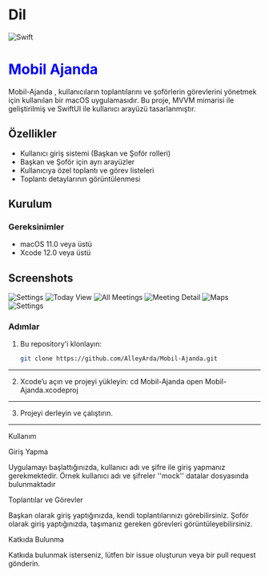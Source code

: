 # Dil
![Swift](https://img.shields.io/badge/language-Swift-orange.svg)

# <h1 style="color:blue;">Mobil Ajanda</h1>

Mobil-Ajanda , kullanıcıların toplantılarını ve şoförlerin görevlerini yönetmek için kullanılan bir macOS uygulamasıdır. Bu proje, MVVM mimarisi ile geliştirilmiş ve SwiftUI ile kullanıcı arayüzü tasarlanmıştır.

## Özellikler

- Kullanıcı giriş sistemi (Başkan ve Şoför rolleri)
- Başkan ve Şoför için ayrı arayüzler
- Kullanıcıya özel toplantı ve görev listeleri
- Toplantı detaylarının görüntülenmesi

## Kurulum

### Gereksinimler

- macOS 11.0 veya üstü
- Xcode 12.0 veya üstü

## Screenshots
![Settings](Ayarlar.png)
![Today View](Today.png)
![All Meetings](All.png)
![Meeting Detail](Ayrıntılar.png)
![Maps](Harita.png)
![Settings](Ayarlar.png)

### Adımlar

1. Bu repository'i klonlayın:
   ```bash
   git clone https://github.com/AlleyArda/Mobil-Ajanda.git
   

 ----------------------------------------------------------------------
2.	Xcode’u açın ve projeyi yükleyin:
      cd Mobil-Ajanda
      open Mobil-Ajanda.xcodeproj

---------------------------------------------------------------------- 
3.	Projeyi derleyin ve çalıştırın.

----------------------------------------------------------------------

Kullanım

Giriş Yapma

Uygulamayı başlattığınızda, kullanıcı adı ve şifre ile giriş yapmanız gerekmektedir. Örnek kullanıcı adı ve şifreler ''mock'' datalar dosyasında bulunmaktadır

Toplantılar ve Görevler

Başkan olarak giriş yaptığınızda, kendi toplantılarınızı görebilirsiniz. Şoför olarak giriş yaptığınızda, taşımanız gereken görevleri görüntüleyebilirsiniz.



Katkıda Bulunma

Katkıda bulunmak isterseniz, lütfen bir issue oluşturun veya bir pull request gönderin.
